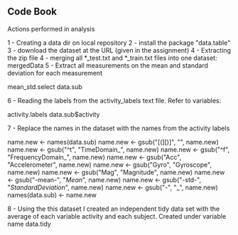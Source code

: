 ## Code Book

Actions performed in analysis

1 - Creating a data dir on local repository
2 - install the package "data.table"
3 - download the dataset at the URL (given in the assignment)
4 - Extracting the zip file
4 - merging all *_test.txt and *_train.txt files into one dataset: mergedData
5 - Extract all measurements on the mean and standard deviation for each measurement

mean_std.select
data.sub

6 - Reading the labels from the activity_labels text file. Refer to variables:

activity.labels
data.sub$activity

7 - Replace the names in the dataset with the names from the activity labels

name.new <- names(data.sub)
name.new <- gsub("[(][)]", "", name.new)
name.new <- gsub("^t", "TimeDomain_", name.new)
name.new <- gsub("^f", "FrequencyDomain_", name.new)
name.new <- gsub("Acc", "Accelerometer", name.new)
name.new <- gsub("Gyro", "Gyroscope", name.new)
name.new <- gsub("Mag", "Magnitude", name.new)
name.new <- gsub("-mean-", "_Mean_", name.new)
name.new <- gsub("-std-", "_StandardDeviation_", name.new)
name.new <- gsub("-", "_", name.new)
names(data.sub) <- name.new

8 - Using the this dataset I created an independent tidy data set with the average of each variable activity
and each subject. Created under variable name data.tidy


